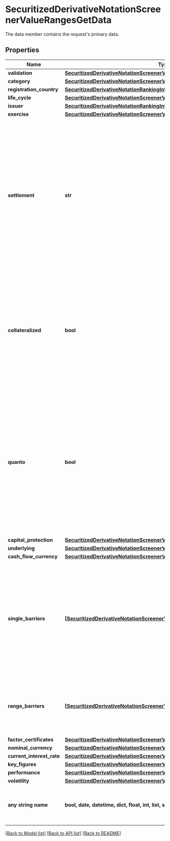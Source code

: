 # SecuritizedDerivativeNotationScreenerValueRangesGetData

The data member contains the request's primary data.

## Properties
Name | Type | Description | Notes
------------ | ------------- | ------------- | -------------
**validation** | [**SecuritizedDerivativeNotationScreenerValueRangesGetDataValidation**](SecuritizedDerivativeNotationScreenerValueRangesGetDataValidation.md) |  | [optional] 
**category** | [**SecuritizedDerivativeNotationScreenerValueRangesGetDataCategory**](SecuritizedDerivativeNotationScreenerValueRangesGetDataCategory.md) |  | [optional] 
**registration_country** | [**SecuritizedDerivativeNotationRankingIntradayListDataRegistrationCountry**](SecuritizedDerivativeNotationRankingIntradayListDataRegistrationCountry.md) |  | [optional] 
**life_cycle** | [**SecuritizedDerivativeNotationScreenerValueRangesGetDataLifeCycle**](SecuritizedDerivativeNotationScreenerValueRangesGetDataLifeCycle.md) |  | [optional] 
**issuer** | [**SecuritizedDerivativeNotationRankingIntradayListDataIssuer**](SecuritizedDerivativeNotationRankingIntradayListDataIssuer.md) |  | [optional] 
**exercise** | [**SecuritizedDerivativeNotationScreenerValueRangesGetDataExercise**](SecuritizedDerivativeNotationScreenerValueRangesGetDataExercise.md) |  | [optional] 
**settlement** | **str** | Settlement of the securitized derivative. It concerns the fulfillment of the issuer&#39;s contractual obligations arising from the securitized derivative. Depending on the terms, the underlying asset may be delivered physically or its equivalent monetary value may be payed out. | [optional] 
**collateralized** | **bool** | Restricts the result to securitized derivatives that are collateralized (&#x60;true&#x60;) or are  not collateralized (&#x60;false&#x60;). A collateralized securitized derivative is protected against an  issuer default by collateral. | [optional] 
**quanto** | **bool** | Restricts the result to securitized derivatives that are hedged (&#x60;true&#x60;) or are not hedged (&#x60;false&#x60;) against fluctuations of the foreign exchange rate between the value unit of the underlying and the value unit of the cash flows. | [optional] 
**capital_protection** | [**SecuritizedDerivativeNotationScreenerValueRangesGetDataCapitalProtection**](SecuritizedDerivativeNotationScreenerValueRangesGetDataCapitalProtection.md) |  | [optional] 
**underlying** | [**SecuritizedDerivativeNotationScreenerValueRangesGetDataUnderlying**](SecuritizedDerivativeNotationScreenerValueRangesGetDataUnderlying.md) |  | [optional] 
**cash_flow_currency** | [**SecuritizedDerivativeNotationScreenerValueRangesGetDataCashFlowCurrency**](SecuritizedDerivativeNotationScreenerValueRangesGetDataCashFlowCurrency.md) |  | [optional] 
**single_barriers** | [**[SecuritizedDerivativeNotationScreenerValueRangesGetDataSingleBarriers]**](SecuritizedDerivativeNotationScreenerValueRangesGetDataSingleBarriers.md) | Single barriers. Barriers of this kind represent either a lower or an upper bound derived from the exercise right of the securitized derivative. Multiple barrier types may be used in one request. | [optional] 
**range_barriers** | [**[SecuritizedDerivativeNotationScreenerValueRangesGetDataRangeBarriers]**](SecuritizedDerivativeNotationScreenerValueRangesGetDataRangeBarriers.md) | Range barriers. Barriers of this kind represent a range with a lower and an upper bound. | [optional] 
**factor_certificates** | [**SecuritizedDerivativeNotationScreenerValueRangesGetDataFactorCertificates**](SecuritizedDerivativeNotationScreenerValueRangesGetDataFactorCertificates.md) |  | [optional] 
**nominal_currency** | [**SecuritizedDerivativeNotationScreenerValueRangesGetDataNominalCurrency**](SecuritizedDerivativeNotationScreenerValueRangesGetDataNominalCurrency.md) |  | [optional] 
**current_interest_rate** | [**SecuritizedDerivativeNotationScreenerValueRangesGetDataCurrentInterestRate**](SecuritizedDerivativeNotationScreenerValueRangesGetDataCurrentInterestRate.md) |  | [optional] 
**key_figures** | [**SecuritizedDerivativeNotationScreenerValueRangesGetDataKeyFigures**](SecuritizedDerivativeNotationScreenerValueRangesGetDataKeyFigures.md) |  | [optional] 
**performance** | [**SecuritizedDerivativeNotationScreenerValueRangesGetDataPerformance**](SecuritizedDerivativeNotationScreenerValueRangesGetDataPerformance.md) |  | [optional] 
**volatility** | [**SecuritizedDerivativeNotationScreenerValueRangesGetDataVolatility**](SecuritizedDerivativeNotationScreenerValueRangesGetDataVolatility.md) |  | [optional] 
**any string name** | **bool, date, datetime, dict, float, int, list, str, none_type** | any string name can be used but the value must be the correct type | [optional]

[[Back to Model list]](../README.md#documentation-for-models) [[Back to API list]](../README.md#documentation-for-api-endpoints) [[Back to README]](../README.md)


